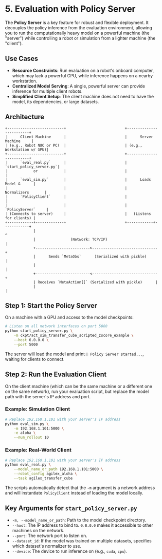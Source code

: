 # 5. Evaluation with Policy Server

The **Policy Server** is a key feature for robust and flexible deployment. It decouples the policy inference from the evaluation environment, allowing you to run the computationally heavy model on a powerful machine (the "server") while controlling a robot or simulation from a lighter machine (the "client").

## Use Cases

*   **Resource Constraints**: Run evaluation on a robot's onboard computer, which may lack a powerful GPU, while inference happens on a nearby workstation.
*   **Centralized Model Serving**: A single, powerful server can provide inference for multiple client robots.
*   **Simplified Client Setup**: The client machine does not need to have the model, its dependencies, or large datasets.

## Architecture

```
+--------------------------+                           +-------------------------+
|      Client Machine      |                           |      Server Machine     |
| (e.g., Robot NUC or PC)  |                           | (e.g., Workstation w/ GPU)|
+--------------------------+                           +-------------------------+
|      `eval_real.py`      |                           | `start_policy_server.py`|
|            or            |                           |                         |
|      `eval_sim.py`       |                           |      Loads Model &      |
|                          |                           |       Normalizers       |
|      `PolicyClient`      |                           |                         |
|                          |                           |      `PolicyServer`     |
| (Connects to server)     |                           |   (Listens for clients) |
+------------+-------------+                           +------------+------------+
             |                                                        ^
             |                (Network: TCP/IP)                       |
             +------------------------->------------------------------+
             |      Sends `MetaObs`      (Serialized with pickle)      |
             |                                                        |
             +-------------------------<------------------------------+
             | Receives `MetaAction[]` (Serialized with pickle)      |
             |                                                        |

```

## Step 1: Start the Policy Server

On a machine with a GPU and access to the model checkpoints:
```bash
# Listen on all network interfaces on port 5000
python start_policy_server.py \
    -m ckpt/act_sim_transfer_cube_scripted_zscore_example \
    --host 0.0.0.0 \
    --port 5000
```
The server will load the model and print `🚀 Policy Server started...`, waiting for clients to connect.

## Step 2: Run the Evaluation Client

On the client machine (which can be the same machine or a different one on the same network), run your evaluation script, but replace the model path with the server's IP address and port.

### Example: Simulation Client
```bash
# Replace 192.168.1.101 with your server's IP address
python eval_sim.py \
    -m 192.168.1.101:5000 \
    -e aloha \
    --num_rollout 10
```

### Example: Real-World Client
```bash
# Replace 192.168.1.101 with your server's IP address
python eval_real.py \
    --model_name_or_path 192.168.1.101:5000 \
    --robot_config agilex_aloha \
    --task agilex_transfer_cube
```

The scripts automatically detect that the `-m` argument is a network address and will instantiate `PolicyClient` instead of loading the model locally.

## Key Arguments for `start_policy_server.py`

*   `-m, --model_name_or_path`: Path to the model checkpoint directory.
*   `--host`: The IP address to bind to. `0.0.0.0` makes it accessible to other machines on the network.
*   `--port`: The network port to listen on.
*   `--dataset_id`: If the model was trained on multiple datasets, specifies which dataset's normalizer to use.
*   `--device`: The device to run inference on (e.g., `cuda`, `cpu`).
